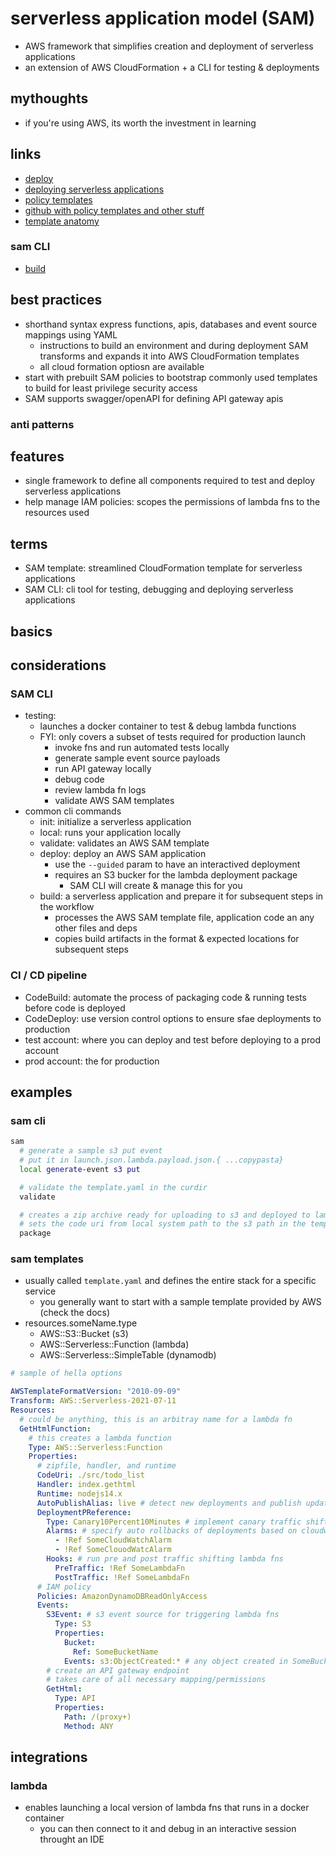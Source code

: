 # serverless application model (SAM)

- AWS framework that simplifies creation and deployment of serverless applications
- an extension of AWS CloudFormation + a CLI for testing & deployments

## mythoughts

- if you're using AWS, its worth the investment in learning

## links

- [deploy](https://docs.aws.amazon.com/serverless-application-model/latest/developerguide/sam-cli-command-reference-sam-deploy.html)
- [deploying serverless applications](https://docs.aws.amazon.com/serverless-application-model/latest/developerguide/serverless-deploying.html)
- [policy templates](https://docs.aws.amazon.com/serverless-application-model/latest/developerguide/serverless-policy-templates.html)
- [github with policy templates and other stuff](https://github.com/aws/serverless-application-model/tree/develop)
- [template anatomy](https://docs.aws.amazon.com/serverless-application-model/latest/developerguide/sam-specification-template-anatomy.html)

### sam CLI

- [build](https://docs.aws.amazon.com/serverless-application-model/latest/developerguide/sam-cli-command-reference-sam-build.html)

## best practices

- shorthand syntax express functions, apis, databases and event source mappings using YAML
  - instructions to build an environment and during deployment SAM transforms and expands it into AWS CloudFormation templates
  - all cloud formation optiosn are available
- start with prebuilt SAM policies to bootstrap commonly used templates to build for least privilege security access
- SAM supports swagger/openAPI for defining API gateway apis

### anti patterns

## features

- single framework to define all components required to test and deploy serverless applications
- help manage IAM policies: scopes the permissions of lambda fns to the resources used

## terms

- SAM template: streamlined CloudFormation template for serverless applications
- SAM CLI: cli tool for testing, debugging and deploying serverless applications

## basics

## considerations

### SAM CLI

- testing:
  - launches a docker container to test & debug lambda functions
  - FYI: only covers a subset of tests required for production launch
    - invoke fns and run automated tests locally
    - generate sample event source payloads
    - run API gateway locally
    - debug code
    - review lambda fn logs
    - validate AWS SAM templates
- common cli commands
  - init: initialize a serverless application
  - local: runs your application locally
  - validate: validates an AWS SAM template
  - deploy: deploy an AWS SAM application
    - use the `--guided` param to have an interactived deployment
    - requires an S3 bucker for the lambda deployment package
      - SAM CLI will create & manage this for you
  - build: a serverless application and prepare it for subsequent steps in the workflow
    - processes the AWS SAM template file, application code an any other files and deps
    - copies build artifacts in the format & expected locations for subsequent steps

### CI / CD pipeline

- CodeBuild: automate the process of packaging code & running tests before code is deployed
- CodeDeploy: use version control options to ensure sfae deployments to production
- test account: where you can deploy and test before deploying to a prod account
- prod account: the for production

## examples

### sam cli

```sh
sam
  # generate a sample s3 put event
  # put it in launch.json.lambda.payload.json.{ ...copypasta}
  local generate-event s3 put

  # validate the template.yaml in the curdir
  validate

  # creates a zip archive ready for uploading to s3 and deployed to lambda
  # sets the code uri from local system path to the s3 path in the template definition
  package
```

### sam templates

- usually called `template.yaml` and defines the entire stack for a specific service
  - you generally want to start with a sample template provided by AWS (check the docs)
- resources.someName.type
  - AWS::S3::Bucket (s3)
  - AWS::Serverless::Function (lambda)
  - AWS::Serverless::SimpleTable (dynamodb)

```yaml
# sample of hella options

AWSTemplateFormatVersion: "2010-09-09"
Transform: AWS::Serverless-2021-07-11
Resources:
  # could be anything, this is an arbitray name for a lambda fn
  GetHtmlFunction:
    # this creates a lambda function
    Type: AWS::Serverless:Function
    Properties:
      # zipfile, handler, and runtime
      CodeUri: ./src/todo_list
      Handler: index.gethtml
      Runtime: nodejs14.x
      AutoPublishAlias: live # detect new deployments and publish updated versions and aliases
      DeploymentPReference:
        Type: Canary10Percent10Minutes # implement canary traffic shifting
        Alarms: # specify auto rollbacks of deployments based on cloudwatch alarms
          - !Ref SomeCloudWatchAlarm
          - !Ref SomeClouodWatcAlarm
        Hooks: # run pre and post traffic shifting lambda fns
          PreTraffic: !Ref SomeLambdaFn
          PostTraffic: !Ref SomeLambdaFn
      # IAM policy
      Policies: AmazonDynamoDBReadOnlyAccess
      Events:
        S3Event: # s3 event source for triggering lambda fns
          Type: S3
          Properties:
            Bucket:
              Ref: SomeBucketName
            Events: s3:ObjectCreated:* # any object created in SomeBucketName
        # create an API gateway endpoint
        # takes care of all necessary mapping/permissions
        GetHtml:
          Type: API
          Properties:
            Path: /(proxy+)
            Method: ANY
```

## integrations

### lambda

- enables launching a local version of lambda fns that runs in a docker container
  - you can then connect to it and debug in an interactive session throught an IDE
